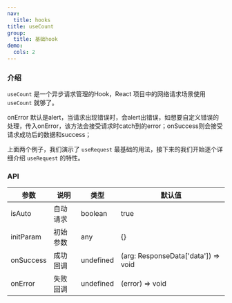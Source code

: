 ```yaml
---
nav:
  title: hooks
title: useCount
group:
  title: 基础hook
demo:
  cols: 2
---
```


### 介绍

`useCount` 是一个异步请求管理的Hook，React 项目中的网络请求场景使用 `useCount` 就够了。

onError 默认是alert，当请求出现错误时，会alert出错误，如想要自定义错误的处理，传入onError，该方法会接受请求时catch到的error；onSuccess则会接受请求成功后的数据和success；

<code src="./demo/default.tsx"></code>
上面两个例子，我们演示了 `useRequest` 最基础的用法，接下来的我们开始逐个详细介绍 `useRequest` 的特性。

### API

| 参数      | 说明     | 类型      | 默认值                              |
| --------- | -------- | --------- | ----------------------------------- |
| isAuto    | 自动请求 | boolean   | true                                |
| initParam | 初始参数 | any       | {}                                  |
| onSuccess | 成功回调 | undefined | (arg: ResponseData['data']) => void |
| onError   | 失败回调 | undefined | (error) => void                     |
